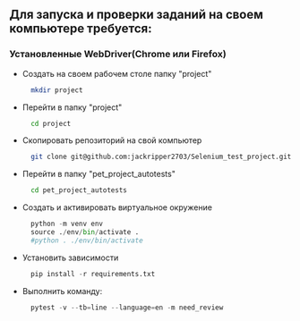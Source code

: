 ## Для запуска и проверки заданий на своем компьютере требуется:
### Установленные WebDriver(Chrome или Firefox)
* Создать на своем рабочем столе папку "project"
  ```bash
    mkdir project
  ```
* Перейти в папку "project"
  ```bash
    cd project
  ```
* Скопировать репозиторий на свой компьютер
  ```bash
    git clone git@github.com:jackripper2703/Selenium_test_project.git
  ```
* Перейти в папку "pet_project_autotests"
  ```bash
    cd pet_project_autotests
  ```
* Создать и активировать виртуальное окружение
  ```python
    python -m venv env
    source ./env/bin/activate . 
    #python . ./env/bin/activate
  ```
* Установить зависимости
  ```python
    pip install -r requirements.txt
  ```

* Выполнить команду:
  ```python
    pytest -v --tb=line --language=en -m need_review
  ```

